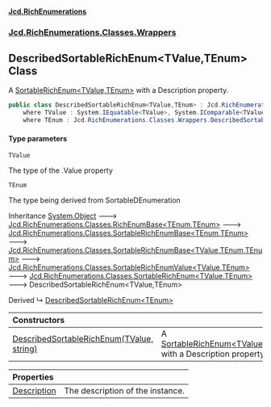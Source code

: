 #### [Jcd.RichEnumerations](index.md 'index')
### [Jcd.RichEnumerations.Classes.Wrappers](Jcd.RichEnumerations.Classes.Wrappers.md 'Jcd.RichEnumerations.Classes.Wrappers')

## DescribedSortableRichEnum<TValue,TEnum> Class

A [SortableRichEnum&lt;TValue,TEnum&gt;](SortableRichEnum_TValue,TEnum_.md 'Jcd.RichEnumerations.Classes.SortableRichEnum<TValue,TEnum>') with a Description property.

```csharp
public class DescribedSortableRichEnum<TValue,TEnum> : Jcd.RichEnumerations.Classes.SortableRichEnum<TValue, TEnum>
    where TValue : System.IEquatable<TValue>, System.IComparable<TValue>
    where TEnum : Jcd.RichEnumerations.Classes.Wrappers.DescribedSortableRichEnum<TValue, TEnum>, System.IComparable<TEnum>, Jcd.RichEnumerations.ISortableValueProvider<TValue>
```
#### Type parameters

<a name='Jcd.RichEnumerations.Classes.Wrappers.DescribedSortableRichEnum_TValue,TEnum_.TValue'></a>

`TValue`

The type of the .Value property

<a name='Jcd.RichEnumerations.Classes.Wrappers.DescribedSortableRichEnum_TValue,TEnum_.TEnum'></a>

`TEnum`

The type being derived from SortableDEnumeration

Inheritance [System.Object](https://docs.microsoft.com/en-us/dotnet/api/System.Object 'System.Object') &#129106; [Jcd.RichEnumerations.Classes.RichEnumBase&lt;](RichEnumBase_TEnumeration,TEnumeratedItem_.md 'Jcd.RichEnumerations.Classes.RichEnumBase<TEnumeration,TEnumeratedItem>')[TEnum](DescribedSortableRichEnum_TValue,TEnum_.md#Jcd.RichEnumerations.Classes.Wrappers.DescribedSortableRichEnum_TValue,TEnum_.TEnum 'Jcd.RichEnumerations.Classes.Wrappers.DescribedSortableRichEnum<TValue,TEnum>.TEnum')[,](RichEnumBase_TEnumeration,TEnumeratedItem_.md 'Jcd.RichEnumerations.Classes.RichEnumBase<TEnumeration,TEnumeratedItem>')[TEnum](DescribedSortableRichEnum_TValue,TEnum_.md#Jcd.RichEnumerations.Classes.Wrappers.DescribedSortableRichEnum_TValue,TEnum_.TEnum 'Jcd.RichEnumerations.Classes.Wrappers.DescribedSortableRichEnum<TValue,TEnum>.TEnum')[&gt;](RichEnumBase_TEnumeration,TEnumeratedItem_.md 'Jcd.RichEnumerations.Classes.RichEnumBase<TEnumeration,TEnumeratedItem>') &#129106; [Jcd.RichEnumerations.Classes.SortableRichEnumBase&lt;](SortableRichEnumBase_TEnumeration,TEnumeratedItem_.md 'Jcd.RichEnumerations.Classes.SortableRichEnumBase<TEnumeration,TEnumeratedItem>')[TEnum](DescribedSortableRichEnum_TValue,TEnum_.md#Jcd.RichEnumerations.Classes.Wrappers.DescribedSortableRichEnum_TValue,TEnum_.TEnum 'Jcd.RichEnumerations.Classes.Wrappers.DescribedSortableRichEnum<TValue,TEnum>.TEnum')[,](SortableRichEnumBase_TEnumeration,TEnumeratedItem_.md 'Jcd.RichEnumerations.Classes.SortableRichEnumBase<TEnumeration,TEnumeratedItem>')[TEnum](DescribedSortableRichEnum_TValue,TEnum_.md#Jcd.RichEnumerations.Classes.Wrappers.DescribedSortableRichEnum_TValue,TEnum_.TEnum 'Jcd.RichEnumerations.Classes.Wrappers.DescribedSortableRichEnum<TValue,TEnum>.TEnum')[&gt;](SortableRichEnumBase_TEnumeration,TEnumeratedItem_.md 'Jcd.RichEnumerations.Classes.SortableRichEnumBase<TEnumeration,TEnumeratedItem>') &#129106; [Jcd.RichEnumerations.Classes.SortableRichEnumBase&lt;](SortableRichEnumBase_TValue,TEnumeration,TEnumeratedItem_.md 'Jcd.RichEnumerations.Classes.SortableRichEnumBase<TValue,TEnumeration,TEnumeratedItem>')[TValue](DescribedSortableRichEnum_TValue,TEnum_.md#Jcd.RichEnumerations.Classes.Wrappers.DescribedSortableRichEnum_TValue,TEnum_.TValue 'Jcd.RichEnumerations.Classes.Wrappers.DescribedSortableRichEnum<TValue,TEnum>.TValue')[,](SortableRichEnumBase_TValue,TEnumeration,TEnumeratedItem_.md 'Jcd.RichEnumerations.Classes.SortableRichEnumBase<TValue,TEnumeration,TEnumeratedItem>')[TEnum](DescribedSortableRichEnum_TValue,TEnum_.md#Jcd.RichEnumerations.Classes.Wrappers.DescribedSortableRichEnum_TValue,TEnum_.TEnum 'Jcd.RichEnumerations.Classes.Wrappers.DescribedSortableRichEnum<TValue,TEnum>.TEnum')[,](SortableRichEnumBase_TValue,TEnumeration,TEnumeratedItem_.md 'Jcd.RichEnumerations.Classes.SortableRichEnumBase<TValue,TEnumeration,TEnumeratedItem>')[TEnum](DescribedSortableRichEnum_TValue,TEnum_.md#Jcd.RichEnumerations.Classes.Wrappers.DescribedSortableRichEnum_TValue,TEnum_.TEnum 'Jcd.RichEnumerations.Classes.Wrappers.DescribedSortableRichEnum<TValue,TEnum>.TEnum')[&gt;](SortableRichEnumBase_TValue,TEnumeration,TEnumeratedItem_.md 'Jcd.RichEnumerations.Classes.SortableRichEnumBase<TValue,TEnumeration,TEnumeratedItem>') &#129106; [Jcd.RichEnumerations.Classes.SortableRichEnumValue&lt;](SortableRichEnumValue_TValue,TEnum_.md 'Jcd.RichEnumerations.Classes.SortableRichEnumValue<TValue,TEnum>')[TValue](DescribedSortableRichEnum_TValue,TEnum_.md#Jcd.RichEnumerations.Classes.Wrappers.DescribedSortableRichEnum_TValue,TEnum_.TValue 'Jcd.RichEnumerations.Classes.Wrappers.DescribedSortableRichEnum<TValue,TEnum>.TValue')[,](SortableRichEnumValue_TValue,TEnum_.md 'Jcd.RichEnumerations.Classes.SortableRichEnumValue<TValue,TEnum>')[TEnum](DescribedSortableRichEnum_TValue,TEnum_.md#Jcd.RichEnumerations.Classes.Wrappers.DescribedSortableRichEnum_TValue,TEnum_.TEnum 'Jcd.RichEnumerations.Classes.Wrappers.DescribedSortableRichEnum<TValue,TEnum>.TEnum')[&gt;](SortableRichEnumValue_TValue,TEnum_.md 'Jcd.RichEnumerations.Classes.SortableRichEnumValue<TValue,TEnum>') &#129106; [Jcd.RichEnumerations.Classes.SortableRichEnum&lt;](SortableRichEnum_TValue,TEnum_.md 'Jcd.RichEnumerations.Classes.SortableRichEnum<TValue,TEnum>')[TValue](DescribedSortableRichEnum_TValue,TEnum_.md#Jcd.RichEnumerations.Classes.Wrappers.DescribedSortableRichEnum_TValue,TEnum_.TValue 'Jcd.RichEnumerations.Classes.Wrappers.DescribedSortableRichEnum<TValue,TEnum>.TValue')[,](SortableRichEnum_TValue,TEnum_.md 'Jcd.RichEnumerations.Classes.SortableRichEnum<TValue,TEnum>')[TEnum](DescribedSortableRichEnum_TValue,TEnum_.md#Jcd.RichEnumerations.Classes.Wrappers.DescribedSortableRichEnum_TValue,TEnum_.TEnum 'Jcd.RichEnumerations.Classes.Wrappers.DescribedSortableRichEnum<TValue,TEnum>.TEnum')[&gt;](SortableRichEnum_TValue,TEnum_.md 'Jcd.RichEnumerations.Classes.SortableRichEnum<TValue,TEnum>') &#129106; DescribedSortableRichEnum<TValue,TEnum>

Derived
&#8627; [DescribedSortableRichEnum&lt;TEnum&gt;](DescribedSortableRichEnum_TEnum_.md 'Jcd.RichEnumerations.Classes.Wrappers.DescribedSortableRichEnum<TEnum>')

| Constructors                                                                                                                                                                                                                                   |                                                                                                                                                                        |
|:-----------------------------------------------------------------------------------------------------------------------------------------------------------------------------------------------------------------------------------------------|:-----------------------------------------------------------------------------------------------------------------------------------------------------------------------|
| [DescribedSortableRichEnum(TValue, string)](DescribedSortableRichEnum_TValue,TEnum_..ctor.cBIt+q5nKN0oQ+XkxOu7pg.md 'Jcd.RichEnumerations.Classes.Wrappers.DescribedSortableRichEnum<TValue,TEnum>.DescribedSortableRichEnum(TValue, string)') | A [SortableRichEnum&lt;TValue,TEnum&gt;](SortableRichEnum_TValue,TEnum_.md 'Jcd.RichEnumerations.Classes.SortableRichEnum<TValue,TEnum>') with a Description property. |

| Properties                                                                                                                                                        |                                  |
|:------------------------------------------------------------------------------------------------------------------------------------------------------------------|:---------------------------------|
| [Description](DescribedSortableRichEnum_TValue,TEnum_.Description.md 'Jcd.RichEnumerations.Classes.Wrappers.DescribedSortableRichEnum<TValue,TEnum>.Description') | The description of the instance. |
